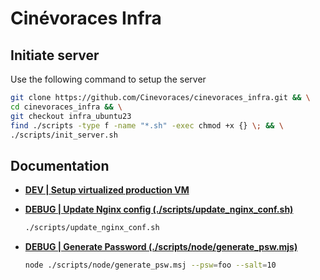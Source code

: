 # Cinévoraces Infra

## Initiate server

Use the following command to setup the server

```bash
git clone https://github.com/Cinevoraces/cinevoraces_infra.git && \
cd cinevoraces_infra && \
git checkout infra_ubuntu23
find ./scripts -type f -name "*.sh" -exec chmod +x {} \; && \
./scripts/init_server.sh
```

## Documentation

-   [**DEV | Setup virtualized production VM**](./doc/virtualization.md)
-   [**DEBUG | Update Nginx config (./scripts/update_nginx_conf.sh)**](./scripts/update_nginx_conf.sh)

    ```sh
    ./scripts/update_nginx_conf.sh
    ```

-   [**DEBUG | Generate Password (./scripts/node/generate_psw.mjs)**](./scripts/node/generate_psw.mjs)

    ```sh
    node ./scripts/node/generate_psw.msj --psw=foo --salt=10
    ```
